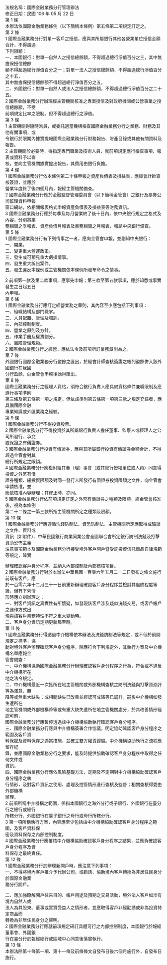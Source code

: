 法規名稱：國際金融業務分行管理辦法  
修正日期：民國 106 年 05 月 22 日  
第 1 條  
本辦法依國際金融業務條例（以下簡稱本條例）第五條第二項規定訂定之。  
第 2 條  
1 國際金融業務分行對單一客戶之授信，應與其所屬銀行其他各營業單位授信金額合計，不得超過  
下列限額：  
一、本國銀行：對單一自然人之授信總餘額，不得超過總行淨值百分之三，其中無擔保授信總餘  
額不得超過總行淨值百分之一；對單一法人之授信總餘額，不得超過總行淨值百分之十五，  
其中無擔保授信總餘額不得超過總行淨值百分之五。  
二、外國銀行：對單一自然人或法人之授信總餘額，不得超過總行淨值百分之二十五。  
2 國際金融業務分行辦理經主管機關核准之專案授信及對政府機關或公營事業之授信總餘額，不受  
前項規定比率之限制。但不得超過總行之淨值。  
第 3 條  
1 主管機關得隨時派員，或委託適當機構檢查國際金融業務分行之業務、財務及其他有關事項，或  
令銀行於限期內據實提報國際金融業務分行財務報告、財產目錄或其他有關資料及報告。  
2 主管機關於必要時，得指定專門職業及技術人員，就前項規定應行檢查事項、報表或資料予以查  
核，並向主管機關據實提出報告，其費用由銀行負擔。  
第 4 條  
1 國際金融業務分行依本條例第二十條申報之資產負債表及損益表，應經會計師查核簽證，並應於  
營業年度終了後四個月內，報經主管機關備查。  
2 國際金融業務分行應於金融監督管理委員會（以下簡稱金管會）之銀行及票券公司監理資料申報  
窗口網站，依相關報表格式申報資產負債表及損益表等財務資訊。  
3 國際金融業務分行應於每季及每月營業終了後十日內，依中央銀行規定之格式及內容，分別將業  
務相關之季報表、資產負債月報表及業務相關之月報表，報請中央銀行備查。  
第 5 條  
1 國際金融業務分行有下列情事之一者，應向金管會申報，並副知中央銀行：  
一、開業。  
二、變更重大營運政策。  
三、發生或可預見重大虧損情事。  
四、發生重大訴訟案件。  
五、發生違反本條例或主管機關依本條例所發布命令之情事。  


2 前項第一款及第二款事項，應事先申報；第三款至第五款事項，應於知悉或事實發生之日起五日  
內申報。  
第 6 條  
1 國際金融業務分行應訂定經營業務之章則，其內容至少應包括下列事項：  
一、組織結構及部門職掌。  
二、人員配置、管理及培訓。  
三、內部控制制度。  
四、營業之原則及方針。  
五、作業手冊及權責劃分。  
六、風險管理規範。  
2 國際金融業務分行之經營，應依法令及前項所訂業務章則為之。  
第 7 條  
外國銀行國際金融業務分行盈餘之匯出，於經會計師查核簽證之帳列盈餘併入該外國銀行在我國  
分行盈餘，向金管會申報後始得匯出。  
第 8 條  
國際金融業務分行之經理人資格，須符合銀行負責人應具備資格條件兼職限制及應遵行事項準則  
第三條及第五條第一項之規定。但依該準則第五條第一項第三款之規定充任者，應具備國際金融  
專業知識或外匯業務之經驗。  
第 9 條  
1 國際金融業務分行不得投資股票。  
2 國際金融業務分行不得投資於其所屬銀行負責人擔任董事、監察人或經理人之公司所發行、承兌  
或保證之有價證券。  
3 國際金融業務分行投資有價證券，應與其所屬銀行投資有價證券金額合計，不得超過金管會對其  
總行所規定之限額。  
4 國際金融業務分行應檢附經其董（理）事會（或其總行授權單位或人員）同意得投資之外幣有價  
證券種類、總投資限額及對同一發行人所發行有價證券投資限額之文件，向金管會申請核准，並  
應依核准內容辦理；其修正時，亦同。  
5 國際金融業務分行依前項規定訂定之外幣有價證券之種類及限額，經金管會核准後，視為本條例  
第二十二條之一第三款所指主管機關所定之種類及限額。  
第 10 條  
1 國際金融業務分行應遵循洗錢防制法、資恐防制法、主管機關所定應取得或驗證之文件、資料或  
資訊（如附件）、中華民國銀行商業同業公會全國聯合會所定銀行防制洗錢及打擊資助恐怖主義  
注意事項範本及國際金融業務分行接受境外客戶開戶暨受託投資信託商品自律規範等規定，確實  


辦理確認客戶身分程序，並納入內部控制及內部稽核項目。  
2 國際金融業務分行對於本辦法中華民國一百零六年五月二十二日發布之條文施行前既有客戶，應  
於一百零六年十二月三十一日前重新辦理確認客戶身分程序並檢討其風險程度等級，但有下列情  
形時應立刻辦理之：  
一、對客戶資訊之真實性有所懷疑，如發現該客戶涉及疑似洗錢交易，或客戶帳戶之運作方式出  
現與該客戶業務特性不符之重大變動時。  
二、客戶身分資訊定期更新屆至時。  
第 11 條  
1 國際金融業務分行得透過中介機構依本辦法及洗錢防制法等規定，或不低於前開規定之標準，協  
助對境外客戶辦理確認客戶身分程序，除應符合下列規定外，其執行方案及中介機構名單應報金  
管會備查：  
一、中介機構協助國際金融業務分行辦理確認客戶身分程序之行為，符合或不違反中介機構所在  
地之法令規定。  
二、中介機構最近一次獲所在地主管機關或外部機構查核之防制洗錢與打擊資恐評等為滿意、無  
降等或無重大缺失；或相關缺失已改善並經認可或降等已調升。嗣後中介機構如發生遭所在  
地主管機關或外部機構降等或有重大缺失遭所在地主管機關處分，於其改善情形經認可前，  
國際金融業務分行應暫停透過該中介機構協助執行確認客戶身分程序。  
三、國際金融業務分行應與中介機構簽署合作協議，明定協助確認客戶身分程序之範圍及客戶資  
料保密及資料保存之適當措施，並確立雙方權責歸屬。中介機構協助執行之流程應留存紀  
錄，並應國際金融業務分行之要求，能及時提供協助確認客戶身分程序中取得之任何文件或  
資訊。  
四、國際金融業務分行應依風險基礎方法，定期及不定期對中介機構協助確認客戶身分程序之執  
行情形，及對客戶資訊之使用、處理及控管情形進行查核及監督；相關查核得委由外部機構  
辦理。  
2 前項所稱中介機構之範圍，係指本國銀行之海外分行或子銀行、外國銀行在臺分行之總行或總行  
所轄分行、外國銀行在臺子銀行之母行或母行所轄分行。  
3 第一項所稱執行方案，內容應至少包括由中介機構協助確認客戶身分程序之範圍，及客戶資料保  
密及資料保存之內部控制制度。  
4 國際金融業務分行應覆核中介機構協助確認客戶身分程序之結果，並應負確認客戶身分程序及資  
料保存之最終責任。  
第 12 條  
1 國際金融業務分行於辦理新開戶時，應注意下列事項：  
一、不得將境內客戶推介予代辦公司，或勸誘、協助境內客戶轉換為非居住民身分於國際金融業  
務分行開戶。  


二、應加強瞭解開戶往來目的、帳戶用途及預期之交易活動，境外法人客戶如涉有境內自然人或  
法人為其股東、董事或實質受益人之情形者，並應取得客戶非經勸誘或非為投資特定商品而  
轉換為非居住民身分之聲明。  
2 國際金融業務分行應就前項規定研訂具體可行之內部控制制度，本國銀行於報經董事會、外國銀  
行在臺分行於報經總行或區域中心同意後落實執行。  
第 13 條  
本辦法除第十條第一項、第十一條及前條條文自發布日後六個月施行外，自發布日施行。  


